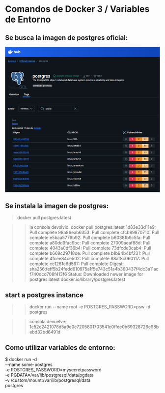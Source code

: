 # Comandos de Docker 3 / Variables de Entorno

## Se busca la imagen de postgres oficial:

![alt text](screenshots-Lesson-1/image9.png)

## Se instala la imagen de postgres:

> docker pull postgres:latest

> > la consola devolvio:
> > docker pull postgres:latest
1d83e33d11e9: Pull complete
98a86eab6353: Pull complete
cfcb89870710: Pull complete
e5baa5776b92: Pull complete
b6038fb9c5fa: Pull complete
a80dd9fac9bc: Pull complete
27009aeaf88d: Pull complete
4043a0df36b4: Pull complete
73dfcde3cab4: Pull complete
b669c29718de: Pull complete
b1b94b4bf231: Pull complete
4fcee84ce502: Pull complete
88af8c060117: Pull complete
ce1261c6d567: Pull complete
Digest: sha256:feff5b24fedd610975a1f5e743c51a4b360437f4dc3a11acf740dcd708f413f6
Status: Downloaded newer image for postgres:latest
docker.io/library/postgres:latest

## start a postgres instance

> > docker run --name root -e POSTGRES_PASSWORD=psw -d postgres

> > consola devuelve:
1c52c2421078d5a9e0c7205801703541c0ffee0b69328726e98bebd32bd6491d

## Como utilizar variables de entorno:

$ docker run -d \
	--name some-postgres \
	-e POSTGRES_PASSWORD=mysecretpassword \
	-e PGDATA=/var/lib/postgresql/data/pgdata \
	-v /custom/mount:/var/lib/postgresql/data \
	postgres


